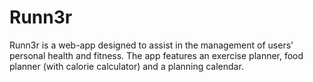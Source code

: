 # Runn3r

Runn3r is a web-app designed to assist in the management of users' personal health and fitness. The app features an exercise planner, food planner (with calorie calculator) and a planning calendar.
